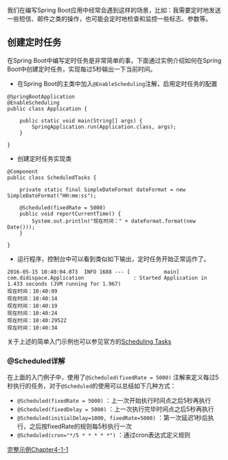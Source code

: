 我们在编写Spring Boot应用中经常会遇到这样的场景，比如：我需要定时地发送一些短信、邮件之类的操作，也可能会定时地检查和监控一些标志、参数等。

## 创建定时任务

在Spring Boot中编写定时任务是非常简单的事，下面通过实例介绍如何在Spring Boot中创建定时任务，实现每过5秒输出一下当前时间。

* 在Spring Boot的主类中加入``@EnableScheduling``注解，启用定时任务的配置

```
@SpringBootApplication
@EnableScheduling
public class Application {

	public static void main(String[] args) {
		SpringApplication.run(Application.class, args);
	}

}
```

* 创建定时任务实现类

```
@Component
public class ScheduledTasks {

    private static final SimpleDateFormat dateFormat = new SimpleDateFormat("HH:mm:ss");

    @Scheduled(fixedRate = 5000)
    public void reportCurrentTime() {
        System.out.println("现在时间：" + dateFormat.format(new Date()));
    }

}
```

* 运行程序，控制台中可以看到类似如下输出，定时任务开始正常运作了。

```
2016-05-15 10:40:04.073  INFO 1688 --- [           main] com.didispace.Application                : Started Application in 1.433 seconds (JVM running for 1.967)
现在时间：10:40:09
现在时间：10:40:14
现在时间：10:40:19
现在时间：10:40:24
现在时间：10:40:29522
现在时间：10:40:34
```

关于上述的简单入门示例也可以参见官方的[Scheduling Tasks](http://spring.io/guides/gs/scheduling-tasks/)

### @Scheduled详解

在上面的入门例子中，使用了``@Scheduled(fixedRate = 5000)`` 注解来定义每过5秒执行的任务，对于``@Scheduled``的使用可以总结如下几种方式：

* ``@Scheduled(fixedRate = 5000)`` ：上一次开始执行时间点之后5秒再执行
* ``@Scheduled(fixedDelay = 5000)`` ：上一次执行完毕时间点之后5秒再执行
* ``@Scheduled(initialDelay=1000, fixedRate=5000)`` ：第一次延迟1秒后执行，之后按fixedRate的规则每5秒执行一次
* ``@Scheduled(cron="*/5 * * * * *")`` ：通过cron表达式定义规则

[完整示例Chapter4-1-1](完整示例Chapter4-1-1)
